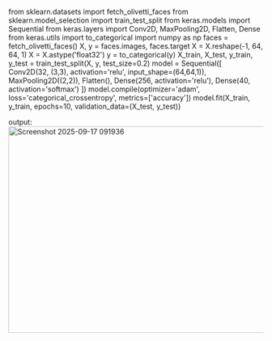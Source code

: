 from sklearn.datasets import fetch_olivetti_faces
from sklearn.model_selection import train_test_split
from keras.models import Sequential
from keras.layers import Conv2D, MaxPooling2D, Flatten, Dense
from keras.utils import to_categorical
import numpy as np
faces = fetch_olivetti_faces()
X, y = faces.images, faces.target
X = X.reshape(-1, 64, 64, 1)
X = X.astype('float32')
y = to_categorical(y)
X_train, X_test, y_train, y_test = train_test_split(X, y, test_size=0.2)
model = Sequential([
Conv2D(32, (3,3), activation='relu', input_shape=(64,64,1)),
MaxPooling2D((2,2)),
Flatten(),
Dense(256, activation='relu'),
Dense(40, activation='softmax')
])
model.compile(optimizer='adam', loss='categorical_crossentropy',
metrics=['accuracy'])
model.fit(X_train, y_train, epochs=10, validation_data=(X_test, y_test))

output:
<img width="1453" height="408" alt="Screenshot 2025-09-17 091936" src="https://github.com/user-attachments/assets/a109da0d-87bb-4666-ad70-1dfaab501ff0" />
